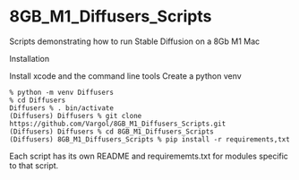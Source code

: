 # 8GB_M1_Diffusers_Scripts
Scripts demonstrating how to run Stable Diffusion on a 8Gb M1 Mac

Installation
 
Install xcode and the command line tools
Create a python venv

```
% python -m venv Diffusers 
% cd Diffusers 
Diffusers % . bin/activate
(Diffusers) Diffusers % git clone https://github.com/Vargol/8GB_M1_Diffusers_Scripts.git
(Diffusers) Diffusers % cd 8GB_M1_Diffusers_Scripts
(Diffusers) 8GB_M1_Diffusers_Scripts % pip install -r requirements,txt
```

Each script has its own README and requirememts.txt for modules specific to that script.


